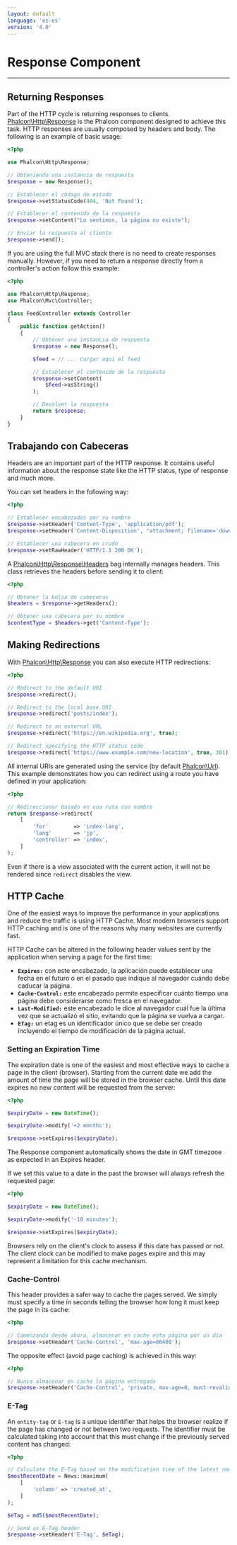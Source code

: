 ```yaml
---
layout: default
language: 'es-es'
version: '4.0'
---
```


# Response Component

* * *

## Returning Responses

Part of the HTTP cycle is returning responses to clients. [Phalcon\Http\Response](api/Phalcon_Http_Response) is the Phalcon component designed to achieve this task. HTTP responses are usually composed by headers and body. The following is an example of basic usage:

```php
<?php

use Phalcon\Http\Response;

// Obteniendo una instancia de respuesta
$response = new Response();

// Establecer el código de estado
$response->setStatusCode(404, 'Not Found');

// Establecer el contenido de la respuesta
$response->setContent("Lo sentimos, la página no existe");

// Enviar la respuesta al cliente
$response->send();
```

If you are using the full MVC stack there is no need to create responses manually. However, if you need to return a response directly from a controller's action follow this example:

```php
<?php

use Phalcon\Http\Response;
use Phalcon\Mvc\Controller;

class FeedController extends Controller
{
    public function getAction()
    {
        // Obtener una instancia de respuesta
        $response = new Response();

        $feed = // ... Cargar aquí el feed

        // Establecer el contenido de la respuesta
        $response->setContent(
            $feed->asString()
        );

        // Devolver la respuesta
        return $response;
    }
}
```

## Trabajando con Cabeceras

Headers are an important part of the HTTP response. It contains useful information about the response state like the HTTP status, type of response and much more.

You can set headers in the following way:

```php
<?php

// Establecer encabezados por su nombre
$response->setHeader('Content-Type', 'application/pdf');
$response->setHeader('Content-Disposition', "attachment; filename='downloaded.pdf'");

// Establecer una cabecera en crudo
$response->setRawHeader('HTTP/1.1 200 OK');
```

A [Phalcon\Http\Response\Headers](api/Phalcon_Http_Response_Headers) bag internally manages headers. This class retrieves the headers before sending it to client:

```php
<?php

// Obtener la bolsa de cabeceras
$headers = $response->getHeaders();

// Obtener una cabecera por su nombre
$contentType = $headers->get('Content-Type');
```

## Making Redirections

With [Phalcon\Http\Response](api/Phalcon_Http_Response) you can also execute HTTP redirections:

```php
<?php

// Redirect to the default URI
$response->redirect();

// Redirect to the local base URI
$response->redirect('posts/index');

// Redirect to an external URL
$response->redirect('https://en.wikipedia.org', true);

// Redirect specifying the HTTP status code
$response->redirect('https://www.example.com/new-location', true, 301);
```

All internal URIs are generated using the <url> service (by default [Phalcon\Url](api/Phalcon_Url)). This example demonstrates how you can redirect using a route you have defined in your application:

```php
<?php

// Redireccionar basado en una ruta con nombre
return $response->redirect(
    [
        'for'        => 'index-lang',
        'lang'       => 'jp',
        'controller' => 'index',
    ]
);
```

Even if there is a view associated with the current action, it will not be rendered since `redirect` disables the view.

## HTTP Cache

One of the easiest ways to improve the performance in your applications and reduce the traffic is using HTTP Cache. Most modern browsers support HTTP caching and is one of the reasons why many websites are currently fast.

HTTP Cache can be altered in the following header values sent by the application when serving a page for the first time:

* **`Expires:`** con este encabezado, la aplicación puede establecer una fecha en el futuro o en el pasado que indique al navegador cuándo debe caducar la página.
* **`Cache-Control:`** este encabezado permite especificar cuánto tiempo una página debe considerarse como fresca en el navegador.
* **`Last-Modified:`** este encabezado le dice al navegador cuál fue la última vez que se actualizó el sitio, evitando que la página se vuelva a cargar.
* **`ETag:`** un etag es un identificador único que se debe ser creado incluyendo el tiempo de modificación de la página actual.

### Setting an Expiration Time

The expiration date is one of the easiest and most effective ways to cache a page in the client (browser). Starting from the current date we add the amount of time the page will be stored in the browser cache. Until this date expires no new content will be requested from the server:

```php
<?php

$expiryDate = new DateTime();

$expiryDate->modify('+2 months');

$response->setExpires($expiryDate);
```

The Response component automatically shows the date in GMT timezone as expected in an Expires header.

If we set this value to a date in the past the browser will always refresh the requested page:

```php
<?php

$expiryDate = new DateTime();

$expiryDate->modify('-10 minutes');

$response->setExpires($expiryDate);
```

Browsers rely on the client's clock to assess if this date has passed or not. The client clock can be modified to make pages expire and this may represent a limitation for this cache mechanism.

### Cache-Control

This header provides a safer way to cache the pages served. We simply must specify a time in seconds telling the browser how long it must keep the page in its cache:

```php
<?php

// Comenzando desde ahora, almacenar en cache esta página por un día
$response->setHeader('Cache-Control', 'max-age=86400');
```

The opposite effect (avoid page caching) is achieved in this way:

```php
<?php

// Nunca almacenar en cache la página entregada
$response->setHeader('Cache-Control', 'private, max-age=0, must-revalidate');
```

### E-Tag

An `entity-tag` or `E-tag` is a unique identifier that helps the browser realize if the page has changed or not between two requests. The identifier must be calculated taking into account that this must change if the previously served content has changed:

```php
<?php

// Calculate the E-Tag based on the modification time of the latest news
$mostRecentDate = News::maximum(
    [
        'column' => 'created_at',
    ]
);

$eTag = md5($mostRecentDate);

// Send an E-Tag header
$response->setHeader('E-Tag', $eTag);
```